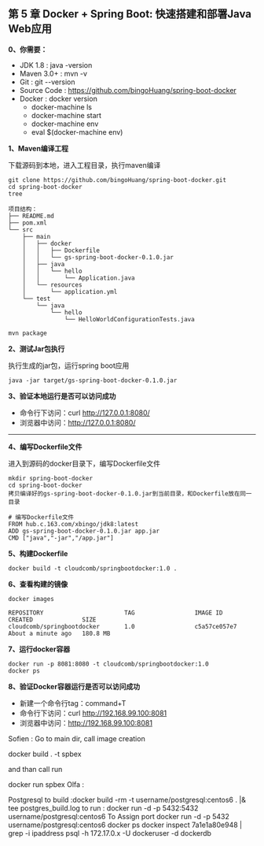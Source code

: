 ## 第 5 章 Docker + Spring Boot: 快速搭建和部署Java Web应用

**0、你需要：**

* JDK 1.8 : java -version
* Maven 3.0+ : mvn -v
* Git : git --version
* Source Code : https://github.com/bingoHuang/spring-boot-docker
* Docker : docker version
    * docker-machine ls
    * docker-machine start
    * docker-machine env
    * eval $(docker-machine env)

**1、Maven编译工程**

下载源码到本地，进入工程目录，执行maven编译

    git clone https://github.com/bingoHuang/spring-boot-docker.git
    cd spring-boot-docker
    tree

```
项目结构：
├── README.md
├── pom.xml
└── src
    ├── main
    │   ├── docker
    │   │   ├── Dockerfile
    │   │   └── gs-spring-boot-docker-0.1.0.jar
    │   ├── java
    │   │   └── hello
    │   │       └── Application.java
    │   └── resources
    │       └── application.yml
    └── test
        └── java
            └── hello
                └── HelloWorldConfigurationTests.java
```

    mvn package

**2、测试Jar包执行**

执行生成的jar包，运行spring boot应用

    java -jar target/gs-spring-boot-docker-0.1.0.jar

**3、验证本地运行是否可以访问成功**

* 命令行下访问：curl http://127.0.0.1:8080/
* 浏览器中访问：http://127.0.0.1:8080/

---

**4、编写Dockerfile文件**

进入到源码的docker目录下，编写Dockerfile文件

    mkdir spring-boot-docker
    cd spring-boot-docker
    拷贝编译好的gs-spring-boot-docker-0.1.0.jar到当前目录，和Dockerfile放在同一目录

    # 编写Dockerfile文件
    FROM hub.c.163.com/xbingo/jdk8:latest
    ADD gs-spring-boot-docker-0.1.0.jar app.jar
    CMD ["java","-jar","/app.jar"]

**5、构建Dockerfile**

    docker build -t cloudcomb/springbootdocker:1.0 .

**6、查看构建的镜像**

    docker images

    REPOSITORY                       TAG                 IMAGE ID            CREATED              SIZE
    cloudcomb/springbootdocker       1.0                 c5a57ce057e7        About a minute ago   180.8 MB

**7、运行docker容器**

    docker run -p 8081:8080 -t cloudcomb/springbootdocker:1.0
    docker ps

**8、验证Docker容器运行是否可以访问成功**

* 新建一个命令行tag：command+T
* 命令行下访问：curl http://192.168.99.100:8081
* 浏览器中访问：http://192.168.99.100:8081


Sofien : Go to main dir, call image creation 

docker build . -t spbex

and than call run 

docker run spbex
Olfa :

Postgresql
to build :docker build -rm -t username/postgresql:centos6 . |& tee postgres_build.log
to run : docker run -d -p 5432:5432 username/postgresql:centos6
To Assign port docker run -d -p 5432 username/postgresql:centos6
docker ps
docker inspect 7a1e1a80e948 | grep -i ipaddress
psql -h 172.17.0.x -U dockeruser -d dockerdb
